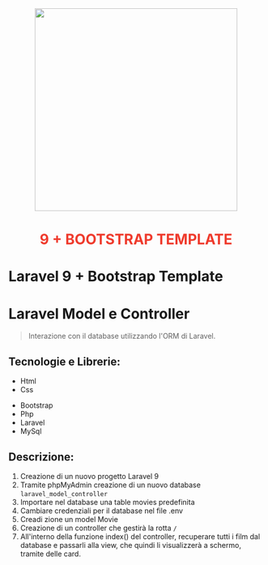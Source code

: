 <div align="center"><a href="https://laravel.com" target="_blank"><img src="https://raw.githubusercontent.com/laravel/art/master/logo-lockup/5%20SVG/2%20CMYK/1%20Full%20Color/laravel-logolockup-cmyk-red.svg" width="400"></a>
<h1><strong style="color: #EF3B2D;">9 + BOOTSTRAP TEMPLATE</strong></h1></div>

# Laravel 9 + Bootstrap Template

# Laravel Model e Controller

> Interazione con il database utilizzando l'ORM di Laravel.

## Tecnologie e Librerie:

-   Html
-   Css
<!-- - Sass  -->
-   Bootstrap
-   Php
-   Laravel
-   MySql

## Descrizione:

1.  Creazione di un nuovo progetto Laravel 9
2.  Tramite phpMyAdmin creazione di un nuovo database `laravel_model_controller`
3.  Importare nel database una table movies predefinita
4.  Cambiare credenziali per il database nel file .env
5.  Creadi zione un model Movie
6.  Creazione di un controller che gestirà la rotta `/`
7.  All'interno della funzione index() del controller, recuperare tutti i film dal database e passarli alla view, che quindi li visualizzerà a schermo, tramite delle card.

<!-- BONUS:
Stilare il layout nei dettagli con Sass -->
